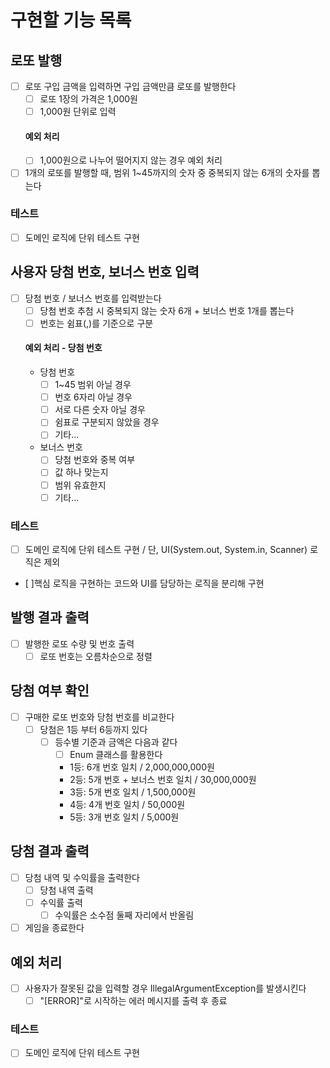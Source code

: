 # 구현할 기능 목록

## 로또 발행
- [ ] 로또 구입 금액을 입력하면 구입 금액만큼 로또를 발행한다
  - [ ] 로또 1장의 가격은 1,000원
  - [ ] 1,000원 단위로 입력
  #### 예외 처리
  - [ ] 1,000원으로 나누어 떨어지지 않는 경우 예외 처리
- [ ] 1개의 로또를 발행할 때, 범위 1~45까지의 숫자 중 중복되지 않는 6개의 숫자를 뽑는다
### 테스트
- [ ] 도메인 로직에 단위 테스트 구현

## 사용자 당첨 번호, 보너스 번호 입력
- [ ] 당첨 번호 / 보너스 번호를 입력받는다
  - [ ] 당첨 번호 추첨 시 중복되지 않는 숫자 6개 + 보너스 번호 1개를 뽑는다
  - [ ] 번호는 쉼표(,)를 기준으로 구분
  #### 예외 처리 - 당첨 번호
  - 당첨 번호
    - [ ] 1~45 범위 아닐 경우
    - [ ] 번호 6자리 아닐 경우
    - [ ] 서로 다른 숫자 아닐 경우
    - [ ] 쉼표로 구분되지 않았을 경우
    - [ ] 기타...
  - 보너스 번호
    - [ ] 당첨 번호와 중복 여부
    - [ ] 값 하나 맞는지
    - [ ] 범위 유효한지
    - [ ] 기타...
### 테스트
- [ ] 도메인 로직에 단위 테스트 구현 / 단, UI(System.out, System.in, Scanner) 로직은 제외
- [ ]핵심 로직을 구현하는 코드와 UI를 담당하는 로직을 분리해 구현

## 발행 결과 출력
- [ ] 발행한 로또 수량 및 번호 출력
  - [ ] 로또 번호는 오름차순으로 정렬

## 당첨 여부 확인
- [ ] 구매한 로또 번호와 당첨 번호를 비교한다
  - [ ] 당첨은 1등 부터 6등까지 있다
    - [ ] 등수별 기준과 금액은 다음과 같다
      - [ ] Enum 클래스를 활용한다
      - 1등: 6개 번호 일치 / 2,000,000,000원
      - 2등: 5개 번호 + 보너스 번호 일치 / 30,000,000원
      - 3등: 5개 번호 일치 / 1,500,000원
      - 4등: 4개 번호 일치 / 50,000원
      - 5등: 3개 번호 일치 / 5,000원

## 당첨 결과 출력
- [ ] 당첨 내역 및 수익률을 출력한다
  - [ ] 당첨 내역 출력
  - [ ] 수익률 출력
    - [ ] 수익률은 소수점 둘째 자리에서 반올림
- [ ] 게임을 종료한다

## 예외 처리
- [ ] 사용자가 잘못된 값을 입력할 경우 IllegalArgumentException를 발생시킨다
  - [ ] "[ERROR]"로 시작하는 에러 메시지를 출력 후 종료
### 테스트
- [ ] 도메인 로직에 단위 테스트 구현
